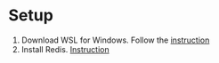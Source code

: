 ﻿# Setup

1) Download WSL for Windows. Follow the [instruction](https://learn.microsoft.com/en-us/windows/wsl/setup/environment#set-up-your-linux-username-and-password)
2) Install Redis. [Instruction](https://redis.io/docs/latest/operate/oss_and_stack/install/install-redis/install-redis-on-windows/)
